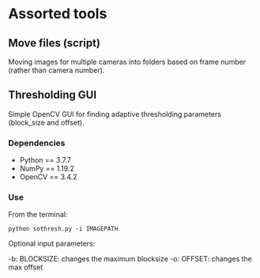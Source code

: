 # Assorted tools

## Move files (script)

Moving images for multiple cameras into folders based on frame number (rather than camera number).


## Thresholding GUI

Simple OpenCV GUI for finding adaptive thresholding parameters (block_size and offset).

### Dependencies

- Python == 3.7.7
- NumPy  == 1.19.2
- OpenCV == 3.4.2

### Use 

From the terminal:

`python sothresh.py -i IMAGEPATH`

Optional input parameters:

-b: BLOCKSIZE: changes the maximum blocksize
-o: OFFSET: changes the max offset